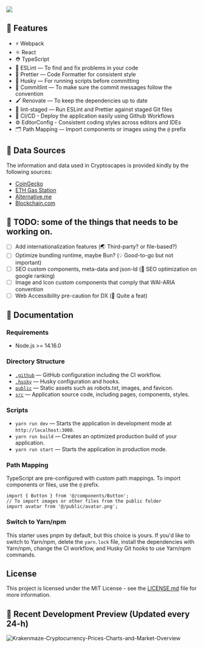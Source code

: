 <img src='https://socialify.git.ci/zourdyzou/arkscapes/image?description=1&font=Source%20Code%20Pro&issues=1&language=1&name=1&owner=1&pattern=Charlie%20Brown&pulls=1&theme=Dark' />

## 🎪 Features

- ⚡️ Webpack
- ⚛️ React 
- ⛑ TypeScript
- 📏 ESLint — To find and fix problems in your code
- 💖 Prettier — Code Formatter for consistent style
- 🐶 Husky — For running scripts before committing
- 🚓 Commitlint — To make sure the commit messages follow the convention
- 🖌 Renovate — To keep the dependencies up to date
- 🚫 lint-staged — Run ESLint and Prettier against staged Git files
- 👷 CI/CD - Deploy the application easily using Github Workflows
- ⚙️ EditorConfig - Consistent coding styles across editors and IDEs
- 🗂 Path Mapping — Import components or images using the `@` prefix

## 📝  Data Sources
The information and data used in Cryptoscapes is provided kindly by the following sources:

- [CoinGecko][5]
- [ETH Gas Station][6]
- [Alternative.me][7]
- [Blockchain.com][8]


## 🎯 TODO: some of the things that needs to be working on.

- [ ] Add internationalization features (🌏 Third-party? or file-based?)
- [ ] Optimize bundling runtime, maybe Bun? (💡 Good-to-go but not important)
- [ ] SEO custom components, meta-data and json-ld (🧪 SEO optimization on google ranking)
- [ ] Image and Icon custom components that comply that WAI-ARIA convention
- [ ] Web Accessibility pre-caution for DX (🔰 Quite a feat)

## 📜 Documentation

### Requirements

- Node.js >= 14.16.0


### Directory Structure

- [`.github`](.github) — GitHub configuration including the CI workflow.<br>
- [`.husky`](.husky) — Husky configuration and hooks.<br>
- [`public`](./public) — Static assets such as robots.txt, images, and favicon.<br>
- [`src`](./src) — Application source code, including pages, components, styles.

### Scripts

- `yarn run dev` — Starts the application in development mode at `http://localhost:3000`.
- `yarn run build` — Creates an optimized production build of your application.
- `yarn run start` — Starts the application in production mode.
<!-- - `pnpm type-check` — Validate code using TypeScript compiler. -->
<!-- - `pnpm lint` — Runs ESLint for all files in the `src` directory. -->
<!-- - `pnpm format` — Runs Prettier for all files in the `src` directory. -->

### Path Mapping

TypeScript are pre-configured with custom path mappings. To import components or files, use the `@` prefix.

```tsx
import { Button } from '@/components/Button';
// To import images or other files from the public folder
import avatar from '@/public/avatar.png';
```

### Switch to Yarn/npm

This starter uses pnpm by default, but this choice is yours. If you'd like to switch to Yarn/npm, delete the `yarn.lock` file, install the dependencies with Yarn/npm, change the CI workflow, and Husky Git hooks to use Yarn/npm commands.

## License

This project is licensed under the MIT License - see the [LICENSE.md](LICENSE.md) file for more information.

## 🎃 Recent Development Preview (Updated every 24-h)

![Krakenmaze-Cryptocurrency-Prices-Charts-and-Market-Overview](https://user-images.githubusercontent.com/69587933/192123379-517aa931-1813-4403-9771-fa3acc1dc4cc.png)





[1]: https://cryptoscapes.org
[2]: https://https://redux.js.org/
[3]: https://atomicdesign.bradfrost.com/chapter-2/#:~:text=Atomic%20design%20is%20atoms%2C%20molecules,parts%20at%20the%20same%20time.
[4]: https://cryptoscapes.org/trends
[5]: https://www.coingecko.com/
[6]: https://ethgasstation.info/
[7]: https://alternative.me/
[8]: https://www.blockchain.com/
[9]: https://github.com/leonardtng/cryptoscapes/projects/1
[10]: https://leonardtng.com

